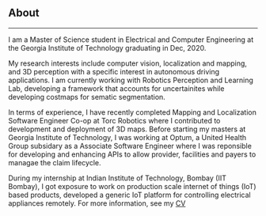 ## About
---
I am a Master of Science student in Electrical and Computer Engineering at the Georgia Institute of Technology graduating in Dec, 2020. 

My research interests include computer vision, localization and mapping, and 3D perception with a specific interest in autonomous driving applications. I am currently working with Robotics Perception and Learning Lab, developing a framework that accounts for uncertainites while developing costmaps for sematic segmentation. 

In terms of experience, I have recently completed Mapping and Localization Software Engineer Co-op at Torc Robotics  where I contributed to development and deployment of 3D maps. Before starting my masters at Georgia Institute of Technology, I was working at Optum, a United Health Group subsidary as a Associate Software Engineer where I was reponsible for developing and enhancing APIs to allow provider, facilities and payers to managae the claim lifecycle.

During my internship at Indian Institute of Technology, Bombay (IIT Bombay), I got exposure to work on production scale internet of things (IoT) based products, developed a generic IoT platform for controlling electrical appliances remotely.
For more information, see my [CV](/pdf/Resume_Anjali_Dhabaria.pdf)

